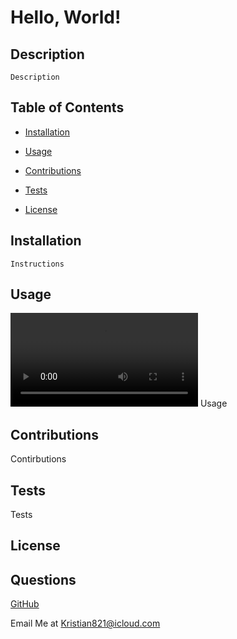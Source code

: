 
  # Hello, World!

  ## Description
    Description
  ## Table of Contents

  * [Installation](#installation)

  * [Usage](#usage)

  * [Contributions](#contributions)

  * [Tests](#tests)

  * [License](#license)

  ## Installation
    Instructions

  ## Usage
  ![Hello, World!](./example-mp4.mp4)
  Usage

  
  ## Contributions

  Contirbutions
   
     
  
  ## Tests

  Tests

  

  ## License

  

  ## Questions

  [GitHub](https://github.com/Kristian821/)

  Email Me at Kristian821@icloud.com
